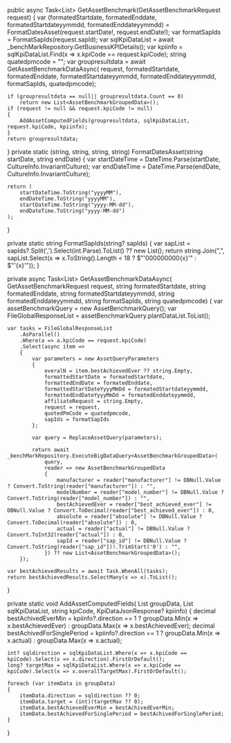 public async Task<List<AssetBenchmarkGroupedData>> GetAssetBenchmark(GetAssetBenchmarkRequest request)
{
    var (formatedStartdate, formatedEnddate, formatedStartdateyymmdd, formatedEnddateyymmdd) = FormatDatesAsset(request.startDate!, request.endDate!);
    var formatSapIds = FormatSapIds(request.sapId);
    var sqlKpiDataList = await _benchMarkRepository.GetBusinessKPIDetails();
    var kpiinfo = sqlKpiDataList.Find(x => x.kpiCode == request.kpiCode);
    string quatedpmcode = "";
    var groupresultdata = await GetAssetBenchmarkDataAsync(
        request,
        formatedStartdate,
        formatedEnddate,
        formatedStartdateyymmdd,
        formatedEnddateyymmdd,
        formatSapIds,
        quatedpmcode);

    if (groupresultdata == null|| groupresultdata.Count == 0)
        return new List<AssetBenchmarkGroupedData>();
    if (request != null && request.kpiCode != null)
    {
        AddAssetComputedFields(groupresultdata, sqlKpiDataList, request.kpiCode, kpiinfo);
    }
    return groupresultdata;
}
private static (string, string, string, string) FormatDatesAsset(string startDate, string endDate)
{
    var startDateTime = DateTime.Parse(startDate, CultureInfo.InvariantCulture);
    var endDateTime = DateTime.Parse(endDate, CultureInfo.InvariantCulture);

    return (
        startDateTime.ToString("yyyyMM"),
        endDateTime.ToString("yyyyMM"),
        startDateTime.ToString("yyyy-MM-dd"),
        endDateTime.ToString("yyyy-MM-dd")
    );
}

private static string FormatSapIds(string? sapIds)
{
    var sapList = sapIds?.Split(',').Select(int.Parse).ToList() ?? new List<int>();
    return string.Join(",", sapList.Select(x => x.ToString().Length < 18 ? $"'000000000{x}'" : $"'{x}'"));
}

private async Task<List<AssetBenchmarkGroupedData>> GetAssetBenchmarkDataAsync(
    GetAssetBenchmarkRequest request,
    string formatedStartdate,
    string formatedEnddate,
    string formatedStartdateyymmdd,
    string formatedEnddateyymmdd,
    string formatSapIds,
    string quatedpmcode)
{
    var assetBenchmarkQuery = new AssetBenchmarkQuery();
    var FileGlobalResponseList = assetBenchmarkQuery.plantDataList.ToList();

    var tasks = FileGlobalResponseList
        .AsParallel()
        .Where(a => a.kpiCode == request.kpiCode)
        .Select(async item =>
        {
            var parameters = new AssetQueryParameters
            {
                overalN = item.bestAchievedEver ?? string.Empty,
                formattedStartDate = formatedStartdate,
                formattedEndDate = formatedEnddate,
                formattedStartDateYyyyMmDd = formatedStartdateyymmdd,
                formattedEndDateYyyyMmDd = formatedEnddateyymmdd,
                affiliateRequest = string.Empty,
                request = request,
                quotedPmCode = quatedpmcode,
                sapIds = formatSapIds
            };

            var query = ReplaceAssetQuery(parameters);

            return await _benchMarkRepository.ExecuteBigDataQuery<AssetBenchmarkGroupedData>(
                query,
                reader => new AssetBenchmarkGroupedData
                {
                    manufacturer = reader["manufacturer"] != DBNull.Value ? Convert.ToString(reader["manufacturer"]) : "",
                    modelNumber = reader["model_number"] != DBNull.Value ? Convert.ToString(reader["model_number"]) : "",
                    bestAchievedEver = reader["best_achieved_ever"] != DBNull.Value ? Convert.ToDecimal(reader["best_achieved_ever"]) : 0,
                    absolute = reader["absolute"] != DBNull.Value ? Convert.ToDecimal(reader["absolute"]) : 0,
                    actual = reader["actual"] != DBNull.Value ? Convert.ToInt32(reader["actual"]) : 0,
                    sapId = reader["sap_id"] != DBNull.Value ? Convert.ToString(reader["sap_id"])!.TrimStart('0') : "",
                }) ?? new List<AssetBenchmarkGroupedData>();
        });

    var bestAchievedResults = await Task.WhenAll(tasks);
    return bestAchievedResults.SelectMany(x => x).ToList();
}

private static void AddAssetComputedFields(
    List<AssetBenchmarkGroupedData> groupData,
    List<KpiDataJsonResponse> sqlKpiDataList,
    string kpiCode,
    KpiDataJsonResponse? kpiinfo)
{
    decimal bestAchivedEverMin = kpiinfo?.direction == 1 ? groupData.Min(x => x.bestAchievedEver) : groupData.Max(x => x.bestAchievedEver);
    decimal bestAchivedForSinglePeriod = kpiinfo?.direction == 1 ? groupData.Min(x => x.actual) : groupData.Max(x => x.actual);

    int? sqldirection = sqlKpiDataList.Where(x => x.kpiCode == kpiCode).Select(x => x.direction).FirstOrDefault();
    long? targetMax = sqlKpiDataList.Where(x => x.kpiCode == kpiCode).Select(x => x.overallTargetMax).FirstOrDefault();

    foreach (var itemData in groupData)
    {
        itemData.direction = sqldirection ?? 0;
        itemData.target = (int)(targetMax ?? 0);
        itemData.bestAchievedEverMin = bestAchivedEverMin;
        itemData.bestAchievedForSinglePeriod = bestAchivedForSinglePeriod;
    }
}
